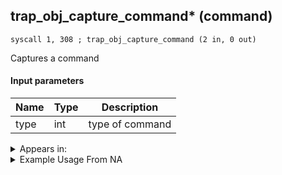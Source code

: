 ## trap_obj_capture_command* (command)

`syscall 1, 308 ; trap_obj_capture_command (2 in, 0 out)`

Captures a command

#### Input parameters
| Name | Type | Description
|------|------|------------
| type   | int   | type of command




<details>
	<summary>Appears in:</summary>

</details>

<details>
	<summary>Example Usage From NA</summary>
```

```
</details>


